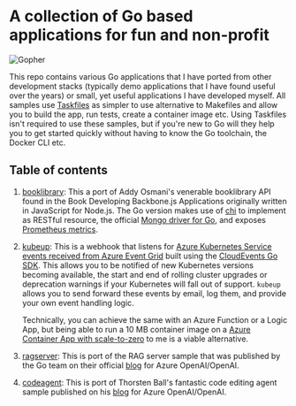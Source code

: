# A collection of Go based applications for fun and non-profit

![Gopher](https://github.com/joergjo/go-samples/assets/1625465/e2c80e13-4057-43ae-9027-0eb96b0f011f)

This repo contains various Go applications that I have ported from other development stacks (typically demo applications that I have found useful over the years) or small, yet useful applications I have developed myself. 
All samples use [Taskfiles](https://taskfile.dev) as simpler to use alternative to Makefiles and allow you to build the app, run tests, create a container image etc. Using Taskfiles isn't required to use these samples, but if 
you're new to Go will they help you to get started quickly without having to know the Go toolchain, the Docker CLI etc.

## Table of contents

1. [booklibrary](./booklibrary): This a port of Addy Osmani's venerable booklibrary API found in the Book Developing Backbone.js Applications originally written in JavaScript for Node.js.
   The Go version makes use of [chi](https://go-chi.io/#/) to implement as RESTful resource, the official [Mongo driver for Go](https://pkg.go.dev/go.mongodb.org/mongo-driver),
   and exposes [Prometheus metrics](https://prometheus.io/docs/tutorials/instrumenting_http_server_in_go/).

1. [kubeup](./kubeup): This is a webhook that listens for [Azure Kubernetes Service events received from Azure Event Grid](https://learn.microsoft.com/en-us/azure/aks/quickstart-event-grid?tabs=azure-cli) built using the
   [CloudEvents Go SDK](https://cloudevents.github.io/sdk-go/). This allows you to be notified of new Kubernetes versions becoming available, the start and end of rolling cluster upgrades or deprecation warnings if your
   Kubernetes will fall out of support. `kubeup` allows you to send forward these events by email, log them, and provide your own event handling logic. 

   Technically, you can achieve the same with an Azure Function or a Logic App,
   but being able to run a 10 MB container image on a [Azure Container App with scale-to-zero](https://learn.microsoft.com/en-us/azure/container-apps/scale-app?pivots=azure-cli#http) to me is a viable alternative.     

1. [ragserver](./ragserver/): This is port of the RAG server sample that was published by the Go team on their official [blog](https://go.dev/blog/llmpowered) for Azure OpenAI/OpenAI.

1. [codeagent](./codeagent/): This is port of Thorsten Ball's fantastic code editing agent sample published on his [blog](https://ampcode.com/how-to-build-an-agent) for Azure OpenAI/OpenAI.